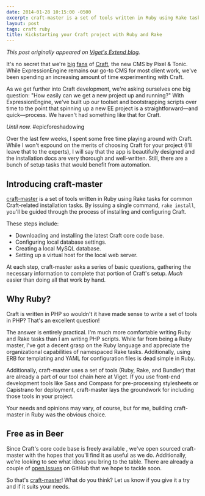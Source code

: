 ```yaml
---
date: 2014-01-28 10:15:00 -0500
excerpt: craft-master is a set of tools written in Ruby using Rake tasks for common Craft-related installation tasks.
layout: post
tags: craft ruby
title: Kickstarting your Craft project with Ruby and Rake
---
```


_This post originally appeared on [Viget's Extend blog](http://viget.com/extend/kickstarting-your-craft-project-with-ruby-and-rake)._

It's no secret that we're [big](http://viget.com/extend/getting-crafty) [fans](http://viget.com/extend/reroute-plugin-for-craft) of [Craft](http://buildwithcraft.com/), the new CMS by Pixel & Tonic. While ExpressionEngine remains our go-to CMS for most client work, we've been spending an increasing amount of time experimenting with Craft.

As we get further into Craft development, we're asking ourselves one big question: "How easily can we get a new project up and running?" With ExpressionEngine, we've built up our toolset and bootstrapping scripts over time to the point that spinning up a new EE project is a straightforward—and quick—process. We haven't had something like that for Craft.

_Until now._ #epicforeshadowing

Over the last few weeks, I spent some free time playing around with Craft. While I won't expound on the merits of choosing Craft for your project (I'll leave that to the experts), I will say that the app is beautifully designed and the installation docs are very thorough and well-written. Still, there are a bunch of setup tasks that would benefit from automation.


## Introducing craft-master

[craft-master](https://github.com/vigetlabs/craft-master) is a set of tools written in Ruby using Rake tasks for common Craft-related installation tasks. By issuing a single command, `rake install`, you'll be guided through the process of installing and configuring Craft.

These steps include:

* Downloading and installing the latest Craft core code base.
* Configuring local database settings.
* Creating a local MySQL database.
* Setting up a virtual host for the local web server.

At each step, craft-master asks a series of basic questions, gathering the necessary information to complete that portion of Craft's setup. _Much_ easier than doing all that work by hand.


## Why Ruby?

Craft is written in PHP so wouldn't it have made sense to write a set of tools in PHP? That's an excellent question!

The answer is entirely practical. I'm much more comfortable writing Ruby and Rake tasks than I am writing PHP scripts. While far from being a Ruby master, I've got a decent grasp on the Ruby language and appreciate the organizational capabilities of namespaced Rake tasks. Additionally, using ERB for templating and YAML for configuration files is dead simple in Ruby.

Additionally, craft-master uses a set of tools (Ruby, Rake, and Bundler) that are already a part of our tool chain here at Viget. If you use front-end development tools like Sass and Compass for pre-processing stylesheets or Capistrano for deployment, craft-master lays the groundwork for including those tools in your project.

Your needs and opinions may vary, of course, but for me, building craft-master in Ruby was the obvious choice.


## Free as in Beer

Since Craft's core code base is freely available , we've open sourced craft-master with the hopes that you'll find it as useful as we do. Additionally, we're looking to see what ideas you bring to the table. There are already a couple of [open Issues](https://github.com/vigetlabs/craft-master/issues?state=open) on GitHub that we hope to tackle soon.

So that's [craft-master](https://github.com/vigetlabs/craft-master)! What do you think? Let us know if you give it a try and if it suits your needs.